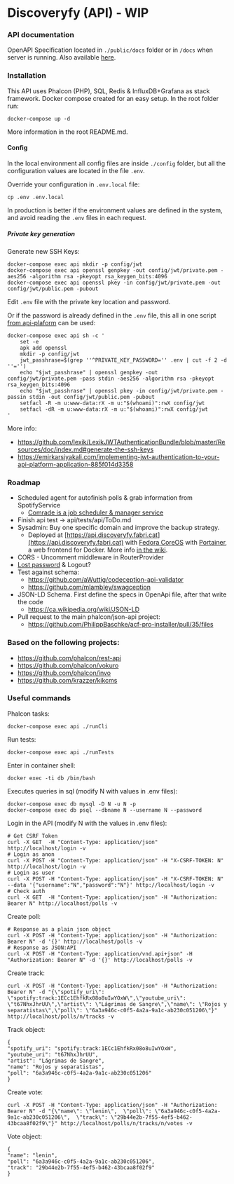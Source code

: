 # Discoveryfy (API) - WIP

### API documentation

OpenAPI Specification located in `./public/docs` folder or in `/docs` when server is running. Also available [here](https://api.discoveryfy.fabri.cat/docs).

### Installation

This API uses Phalcon (PHP), SQL, Redis & InfluxDB+Grafana as stack framework.
Docker compose created for an easy setup. In the root folder run:
```
docker-compose up -d
```
More information in the root README.md.

#### Config

In the local environment all config files are inside `./config` folder, but all the configuration values are located in the file `.env`.

Override your configuration in `.env.local` file:
```shell
cp .env .env.local
```

In production is better if the environment values are defined in the system, and avoid reading the `.env` files in each request.

##### Private key generation

Generate new SSH Keys:
```shell
docker-compose exec api mkdir -p config/jwt
docker-compose exec api openssl genpkey -out config/jwt/private.pem -aes256 -algorithm rsa -pkeyopt rsa_keygen_bits:4096
docker-compose exec api openssl pkey -in config/jwt/private.pem -out config/jwt/public.pem -pubout
```
Edit `.env` file with the private key location and password.

Or if the password is already defined in the `.env` file, this all in one script [from api-plaform](https://api-platform.com/docs/core/jwt/) can be used:
```shell
docker-compose exec api sh -c '
    set -e
    apk add openssl
    mkdir -p config/jwt
    jwt_passhrase=$(grep ''^PRIVATE_KEY_PASSWORD='' .env | cut -f 2 -d ''='')
    echo "$jwt_passhrase" | openssl genpkey -out config/jwt/private.pem -pass stdin -aes256 -algorithm rsa -pkeyopt rsa_keygen_bits:4096
    echo "$jwt_passhrase" | openssl pkey -in config/jwt/private.pem -passin stdin -out config/jwt/public.pem -pubout
    setfacl -R -m u:www-data:rX -m u:"$(whoami)":rwX config/jwt
    setfacl -dR -m u:www-data:rX -m u:"$(whoami)":rwX config/jwt
'
```

More info:
 * https://github.com/lexik/LexikJWTAuthenticationBundle/blob/master/Resources/doc/index.md#generate-the-ssh-keys
 * https://emirkarsiyakali.com/implementing-jwt-authentication-to-your-api-platform-application-885f014d3358

### Roadmap
 * Scheduled agent for autofinish polls & grab information from SpotifyService
    * [Comrade is a job scheduler & manager service](https://github.com/php-comrade/comrade-dev)
 * Finish api test -> api/tests/api/ToDo.md
 * Sysadmin: Buy one specific domain and improve the backup strategy.
   * Deployed at [https://api.discoveryfy.fabri.cat](https://api.discoveryfy.fabri.cat) with [Fedora CoreOS](https://docs.fedoraproject.org/en-US/fedora-coreos/) with [Portainer](https://www.portainer.io/), a web frontend for Docker. More info [in the wiki](https://wiki.fabri.cat/fcos).
 * CORS - Uncomment middleware in RouterProvider
 * [Lost password](https://github.com/phalcon/vokuro/blob/4.0.x/src/Models/ResetPasswords.php) & Logout?
 * Test against schema:
   * https://github.com/aWuttig/codeception-api-validator
   * https://github.com/mlambley/swagception
 * JSON-LD Schema. First define the specs in OpenApi file, after that write the code
    * https://ca.wikipedia.org/wiki/JSON-LD
 * Pull request to the main phalcon/json-api project:
    * https://github.com/PhilippBaschke/acf-pro-installer/pull/35/files

### Based on the following projects:
* https://github.com/phalcon/rest-api
* https://github.com/phalcon/vokuro
* https://github.com/phalcon/invo
* https://github.com/krazzer/kikcms

### Useful commands

Phalcon tasks:
```shell
docker-compose exec api ./runCli
```

Run tests:
```shell
docker-compose exec api ./runTests
```

Enter in container shell:
```shell
docker exec -ti db /bin/bash
```

Executes queries in sql (modify N with values in .env files):
```shell
docker-compose exec db mysql -D N -u N -p
docker-compose exec db psql --dbname N --username N --password
```

Login in the API (modify N with the values in .env files):
```shell
# Get CSRF Token
curl -X GET  -H "Content-Type: application/json" http://localhost/login -v
# Login as anon
curl -X POST -H "Content-Type: application/json" -H "X-CSRF-TOKEN: N" http://localhost/login -v
# Login as user
curl -X POST -H "Content-Type: application/json" -H "X-CSRF-TOKEN: N" --data '{"username":"N","password":"N"}' http://localhost/login -v
# Check auth
curl -X GET  -H "Content-Type: application/json" -H "Authorization: Bearer N" http://localhost/polls -v
```

Create poll:
```shell
# Response as a plain json object
curl -X POST -H "Content-Type: application/json" -H "Authorization: Bearer N" -d '{}' http://localhost/polls -v
# Response as JSON:API
curl -X POST -H "Content-Type: application/vnd.api+json" -H "Authorization: Bearer N" -d '{}' http://localhost/polls -v
```

Create track:
```shell
curl -X POST -H "Content-Type: application/json" -H "Authorization: Bearer N" -d "{\"spotify_uri\": \"spotify:track:1ECc1EhfkRx08o8uIwYOxW\",\"youtube_uri\": \"t67NhxJhrUU\",\"artist\": \"Lágrimas de Sangre\",\"name\": \"Rojos y separatistas\",\"poll\": \"6a3a946c-c0f5-4a2a-9a1c-ab230c051206\"}" http://localhost/polls/n/tracks -v
```
Track object:
```
{
"spotify_uri": "spotify:track:1ECc1EhfkRx08o8uIwYOxW",
"youtube_uri": "t67NhxJhrUU",
"artist": "Lágrimas de Sangre",
"name": "Rojos y separatistas",
"poll": "6a3a946c-c0f5-4a2a-9a1c-ab230c051206"
}
```

Create vote:
```shell
curl -X POST -H "Content-Type: application/json" -H "Authorization: Bearer N" -d "{\"name\": \"lenin\",  \"poll\": \"6a3a946c-c0f5-4a2a-9a1c-ab230c051206\",  \"track\": \"29b44e2b-7f55-4ef5-b462-43bcaa8f02f9\"}" http://localhost/polls/n/tracks/n/votes -v
```
Vote object:
```
{
"name": "lenin",
"poll": "6a3a946c-c0f5-4a2a-9a1c-ab230c051206",
"track": "29b44e2b-7f55-4ef5-b462-43bcaa8f02f9"
}
```
